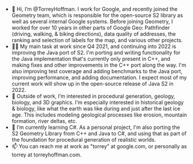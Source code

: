- 👋 Hi, I’m @TorreyHoffman. I work for Google, and recently joined the Geometry team, which is responsible for the open-source S2 library as well
as several internal Google systems. Before joining Geometry, I worked for over 10 years in other parts of Google Geo: Pathfinder (driving, walking, & biking directions), data quality of addresses, the ranking and selection of labels for the map, and various other projects. 
 - 👨‍🏭 My main task at work since Q4 2021, and continuing into 2022 is improving the Java port of S2. 
I'm porting and writing functionality for the Java implementation that's currently only present in C++, 
and making fixes and other improvements in the C++ port along the way.
I'm also improving test coverage and adding benchmarks to the Java port, improving performance, and adding documentation. 
I expect most of my current work will show up in the open-source release of Java S2 in 2022.
- 👀 Outside of work, I’m interested in procedural generation, geology, biology, and 3D graphics. I'm especially interested in historical geology
& biology, like what the earth was like during and just after the last ice age. This includes modeling geological processes like erosion, mountain
formation, river deltas, etc.
- 🌱 I’m currently learning C#. As a personal project, I'm also porting the S2 Geometry Library from C++ and Java to C#, and using that 
as part of the foundation for procedural generation of realistic worlds. 
- 📫 You can reach me at work as "torrey" at google.com, or personally as torrey at torreyhoffman.com.
